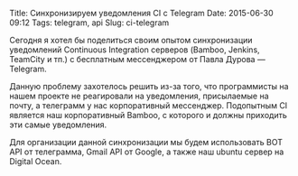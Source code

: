 Title: Синхронизируем уведомления CI с Telegram
Date: 2015-06-30 09:12
Tags: telegram, api
Slug: ci-telegram

Cегодня я хотел бы поделиться своим опытом синхронизации уведомлений Continuous Integration серверов (Bamboo, Jenkins, TeamCity и тп.) с бесплатным мессенджером от Павла Дурова — Telegram.

Данную проблему захотелось решить из-за того, что программисты на нашем проекте не реагировали на уведомления, присылаемые на почту, а телеграмм у нас корпоративный мессенджер. Подопытным CI является наш корпоративный Bamboo, с которого и должны приходить эти самые уведомления.

Для организации данной синхронизации мы будем использовать BOT API от телеграмма, Gmail API от Google, а также наш ubuntu сервер на Digital Ocean.